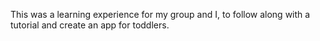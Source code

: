 This was a learning experience for my group and I, to follow along with a tutorial and create an app for toddlers.
